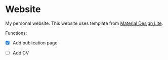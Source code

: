 # Website
My personal website. This website uses template from [Material Design Lite](https://getmdl.io/).

Functions:
- [x] Add publication page
- [ ] Add CV

